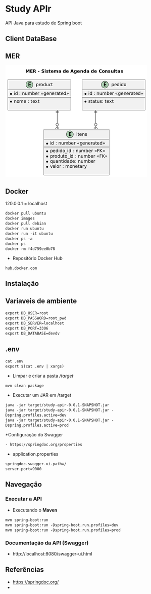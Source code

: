 # Study APIr
API Java para estudo de Spring boot

## Client DataBase

## MER
![Imagem_MER](assets/images/img.png)
## Docker

120.0.0.1 = localhost
```
docker pull ubuntu
docker images
docker pull debian
docker run ubuntu
docker run -it ubuntu
docker ps -a
docker ps
docker rm f4d759ee0b78
```

* Repositório Docker Hub

```
hub.docker.com
```
## Instalação

## Variaveis de ambiente
```
export DB_USER=root
export DB_PASSWORD=root_pwd
export DB_SERVER=localhost
export DB_PORT=3306
export DB_DATABASE=devdv
```

## .env
```
cat .env
export $(cat .env | xargs)
```

- Limpar e criar a pasta _/target_
```
mvn clean package
```

- Executar um JAR em /target
```
java -jar target/study-apir-0.0.1-SNAPSHOT.jar
java -jar target/study-apir-0.0.1-SNAPSHOT.jar -Dspring.profiles.active=dev
java -jar target/study-apir-0.0.1-SNAPSHOT.jar -Dspring.profiles.active=prod
```

*Configuração do Swagger

    - https://springdoc.org/properties

- application.properties

```
springdoc.swagger-ui.path=/
server.port=9000
```

## Navegação

### Executar a API
-   Executando o __Maven__

```   
mvn spring-boot:run
mvn spring-boot:run -Dspring-boot.run.profiles=dev
mvn spring-boot:run -Dspring-boot.run.profiles=prod
```

### Documentação da API (Swagger)
- http://localhost:8080/swagger-ui.html

## Referências
-   https://springdoc.org/
- 

